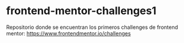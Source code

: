 # frontend-mentor-challenges1
Repositorio donde se encuentran los primeros challenges de frontend mentor: https://www.frontendmentor.io/challenges
